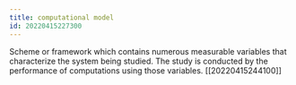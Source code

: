 ```yaml
---
title: computational model
id: 20220415227300
---
```


Scheme or framework which contains numerous measurable variables that characterize the system being studied. The study is conducted by the performance of computations using those variables.  [[20220415244100]]
